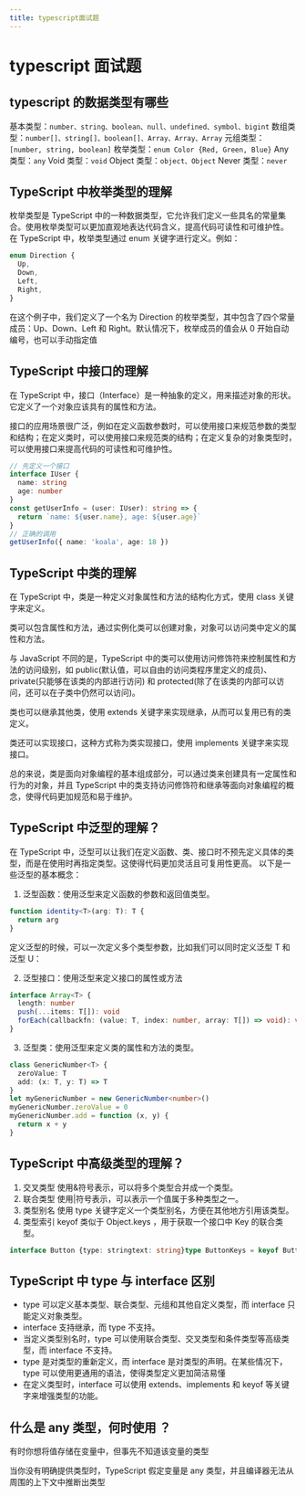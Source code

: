 ```yaml
---
title: typescript面试题
---
```


# typescript 面试题

## typescript 的数据类型有哪些

基本类型：`number、string、boolean、null、undefined、symbol、bigint`
数组类型：`number[]、string[]、boolean[]、Array、Array、Array`
元组类型：`[number, string, boolean]`
枚举类型：`enum Color {Red, Green, Blue}`
Any 类型：`any`
Void 类型：`void`
Object 类型：`object、Object`
Never 类型：`never`

## TypeScript 中枚举类型的理解

枚举类型是 TypeScript 中的一种数据类型，它允许我们定义一些具名的常量集合。使用枚举类型可以更加直观地表达代码含义，提高代码可读性和可维护性。
在 TypeScript 中，枚举类型通过 enum 关键字进行定义。例如：

```ts
enum Direction {
  Up,
  Down,
  Left,
  Right,
}
```

在这个例子中，我们定义了一个名为 Direction 的枚举类型，其中包含了四个常量成员：Up、Down、Left 和 Right。默认情况下，枚举成员的值会从 0 开始自动编号，也可以手动指定值

## TypeScript 中接口的理解

在 TypeScript 中，接口（Interface）是一种抽象的定义，用来描述对象的形状。它定义了一个对象应该具有的属性和方法。

接口的应用场景很广泛，例如在定义函数参数时，可以使用接口来规范参数的类型和结构；在定义类时，可以使用接口来规范类的结构；在定义复杂的对象类型时，可以使用接口来提高代码的可读性和可维护性。

```ts
// 先定义一个接口
interface IUser {
  name: string
  age: number
}
const getUserInfo = (user: IUser): string => {
  return `name: ${user.name}, age: ${user.age}`
}
// 正确的调用
getUserInfo({ name: 'koala', age: 18 })
```

## TypeScript 中类的理解

在 TypeScript 中，类是一种定义对象属性和方法的结构化方式，使用 class 关键字来定义。

类可以包含属性和方法，通过实例化类可以创建对象，对象可以访问类中定义的属性和方法。

与 JavaScript 不同的是，TypeScript 中的类可以使用访问修饰符来控制属性和方法的访问级别，如 public(默认值，可以自由的访问类程序里定义的成员)、private(只能够在该类的内部进行访问) 和 protected(除了在该类的内部可以访问，还可以在子类中仍然可以访问)。

类也可以继承其他类，使用 extends 关键字来实现继承，从而可以复用已有的类定义。

类还可以实现接口，这种方式称为类实现接口，使用 implements 关键字来实现接口。

总的来说，类是面向对象编程的基本组成部分，可以通过类来创建具有一定属性和行为的对象，并且 TypeScript 中的类支持访问修饰符和继承等面向对象编程的概念，使得代码更加规范和易于维护。

## TypeScript 中泛型的理解？

在 TypeScript 中，泛型可以让我们在定义函数、类、接口时不预先定义具体的类型，而是在使用时再指定类型。这使得代码更加灵活且可复用性更高。
以下是一些泛型的基本概念：

1. 泛型函数：使用泛型来定义函数的参数和返回值类型。

```ts
function identity<T>(arg: T): T {
  return arg
}
```

定义泛型的时候，可以一次定义多个类型参数，比如我们可以同时定义泛型 T 和 泛型 U：

2. 泛型接口：使用泛型来定义接口的属性或方法

```ts
interface Array<T> {
  length: number
  push(...items: T[]): void
  forEach(callbackfn: (value: T, index: number, array: T[]) => void): void
}
```

3. 泛型类：使用泛型来定义类的属性和方法的类型。

```ts
class GenericNumber<T> {
  zeroValue: T
  add: (x: T, y: T) => T
}
let myGenericNumber = new GenericNumber<number>()
myGenericNumber.zeroValue = 0
myGenericNumber.add = function (x, y) {
  return x + y
}
```

## TypeScript 中高级类型的理解？

1. 交叉类型
   使用&符号表示，可以将多个类型合并成一个类型。
2. 联合类型
   使用|符号表示，可以表示一个值属于多种类型之一。
3. 类型别名
   使用 type 关键字定义一个类型别名，方便在其他地方引用该类型。
4. 类型索引
   keyof 类似于 Object.keys ，用于获取一个接口中 Key 的联合类型。

```ts
interface Button {type: stringtext: string}type ButtonKeys = keyof Button
```

## TypeScript 中 type 与 interface 区别

- type 可以定义基本类型、联合类型、元组和其他自定义类型，而 interface 只能定义对象类型。
- interface 支持继承，而 type 不支持。
- 当定义类型别名时，type 可以使用联合类型、交叉类型和条件类型等高级类型，而 interface 不支持。
- type 是对类型的重新定义，而 interface 是对类型的声明。在某些情况下，type 可以使用更通用的语法，使得类型定义更加简洁易懂
- 在定义类型时，interface 可以使用 extends、implements 和 keyof 等关键字来增强类型的功能。

## 什么是 any 类型，何时使用 ？

有时你想将值存储在变量中，但事先不知道该变量的类型

当你没有明确提供类型时，TypeScript 假定变量是 any 类型，并且编译器无法从周围的上下文中推断出类型
